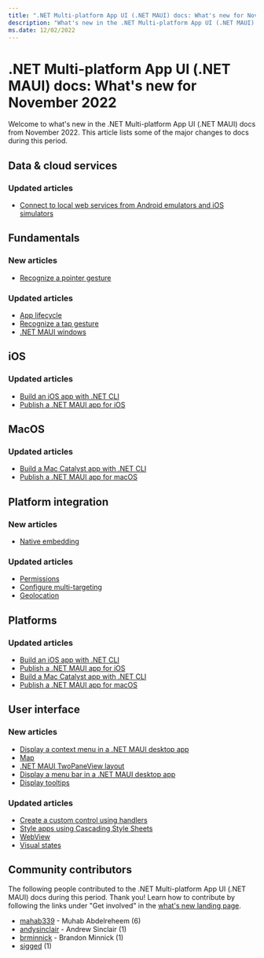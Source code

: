 ```yaml
---
title: ".NET Multi-platform App UI (.NET MAUI) docs: What's new for November 2022 "
description: "What's new in the .NET Multi-platform App UI (.NET MAUI) docs for November 2022."
ms.date: 12/02/2022
---
```


# .NET Multi-platform App UI (.NET MAUI) docs: What's new for November 2022

Welcome to what's new in the .NET Multi-platform App UI (.NET MAUI) docs from November 2022. This article lists some of the major changes to docs during this period.

## Data & cloud services

### Updated articles

- [Connect to local web services from Android emulators and iOS simulators](../data-cloud/local-web-services.md)

## Fundamentals

### New articles

- [Recognize a pointer gesture](../fundamentals/gestures/pointer.md)

### Updated articles

- [App lifecycle](../fundamentals/app-lifecycle.md)
- [Recognize a tap gesture](../fundamentals/gestures/tap.md)
- [.NET MAUI windows](../fundamentals/windows.md)

## iOS

### Updated articles

- [Build an iOS app with .NET CLI](../ios/cli.md)
- [Publish a .NET MAUI app for iOS](../ios/deployment/overview.md)

## MacOS

### Updated articles

- [Build a Mac Catalyst app with .NET CLI](../macos/cli.md)
- [Publish a .NET MAUI app for macOS](../macos/deployment/overview.md)

## Platform integration

### New articles

- [Native embedding](../platform-integration/native-embedding.md)

### Updated articles

- [Permissions](../platform-integration/appmodel/permissions.md)
- [Configure multi-targeting](../platform-integration/configure-multi-targeting.md)
- [Geolocation](../platform-integration/device/geolocation.md)

## Platforms

### Updated articles

- [Build an iOS app with .NET CLI](../ios/cli.md)
- [Publish a .NET MAUI app for iOS](../ios/deployment/overview.md)
- [Build a Mac Catalyst app with .NET CLI](../macos/cli.md)
- [Publish a .NET MAUI app for macOS](../macos/deployment/overview.md)

## User interface

### New articles

- [Display a context menu in a .NET MAUI desktop app](../user-interface/context-menu.md)
- [Map](../user-interface/controls/map.md)
- [.NET MAUI TwoPaneView layout](../user-interface/controls/twopaneview.md)
- [Display a menu bar in a .NET MAUI desktop app](../user-interface/menu-bar.md)
- [Display tooltips](../user-interface/tooltips.md)

### Updated articles

- [Create a custom control using handlers](../user-interface/handlers/create.md)
- [Style apps using Cascading Style Sheets](../user-interface/styles/css.md)
- [WebView](../user-interface/controls/webview.md)
- [Visual states](../user-interface/visual-states.md)

## Community contributors

The following people contributed to the .NET Multi-platform App UI (.NET MAUI) docs during this period. Thank you! Learn how to contribute by following the links under "Get involved" in the [what's new landing page](index.yml).

- [mahab339](https://github.com/mahab339) - Muhab Abdelreheem (6)
- [andysinclair](https://github.com/andysinclair) - Andrew Sinclair (1)
- [brminnick](https://github.com/brminnick) - Brandon Minnick (1)
- [sigged](https://github.com/sigged) (1)
